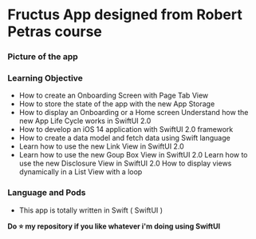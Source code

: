 # Fructus App designed from Robert Petras course

### Picture of the app 



### Learning Objective

- How to create an Onboarding Screen with Page Tab View
- How to store the state of the app with the new App Storage
- How to display an Onboarding or a Home screen Understand how the new App Life Cycle works in SwiftUI 2.0
- How to develop an iOS 14 application with SwiftUI 2.0 framework
- How to create a data model and fetch data using Swift language
- Learn how to use the new Link View in SwiftUI 2.0
- Learn how to use the new Goup Box View in SwiftUI 2.0 Learn how to use the new Disclosure View in SwiftUI 2.0 How to display views dynamically in a List View with a loop


### Language and Pods 

- This app is totally written in Swift ( SwiftUI )


**Do ⭐ my repository if you like whatever i'm doing using SwiftUI**  

